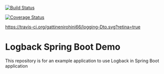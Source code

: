[![Build Status](https://travis-ci.org/gattinenirohini66/logging-Dto.svg?branch=master)](https://travis-ci.org/gattinenirohini66/logging-Dto)

[![Coverage Status](https://travis-ci.org/gattinenirohini66/logging-Dto.svg?branch=master)](https://travis-ci.org/gattinenirohini66/logging-Dto.svg?branch=master)

https://travis-ci.org/gattinenirohini66/logging-Dto.svg?retina=true
# Logback Spring Boot Demo
This repository is for an example application to use Logback in Spring Boot application
